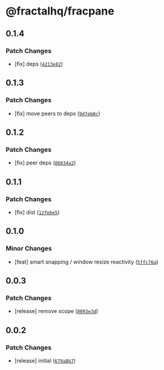 # @fractalhq/fracpane

## 0.1.4

### Patch Changes

- [fix] deps ([`4213e82`](https://github.com/FractalHQ/fracpane/commit/4213e82afbbd490380671ce6d0aadf121ba46146))

## 0.1.3

### Patch Changes

- [fix] move peers to deps ([`9d7eb0c`](https://github.com/FractalHQ/fracpane/commit/9d7eb0cd9b2d20495718e1ade3e5c48859073e42))

## 0.1.2

### Patch Changes

- [fix] peer deps ([`86834a2`](https://github.com/FractalHQ/fracpane/commit/86834a2fa18b04fa0d590351101171db7de8e010))

## 0.1.1

### Patch Changes

- [fix] dist ([`12febe5`](https://github.com/FractalHQ/fracpane/commit/12febe5aae5f2d8d49c17c8851421b6549caab2a))

## 0.1.0

### Minor Changes

- [feat] smart snapping / window resize reactivity ([`5ffc76a`](https://github.com/FractalHQ/fracpane/commit/5ffc76aba1d54932935e946b2cf04c70c0c94976))

## 0.0.3

### Patch Changes

- [release] remove scope ([`8093e3d`](https://github.com/FractalHQ/fracpane/commit/8093e3ddff02d6af2ae90f453e5e4ee66923e805))

## 0.0.2

### Patch Changes

- [release] initial ([`679a8b7`](https://github.com/FractalHQ/fracpane/commit/679a8b77a09d86026def8b32b6e34f1c3aeb78f9))
